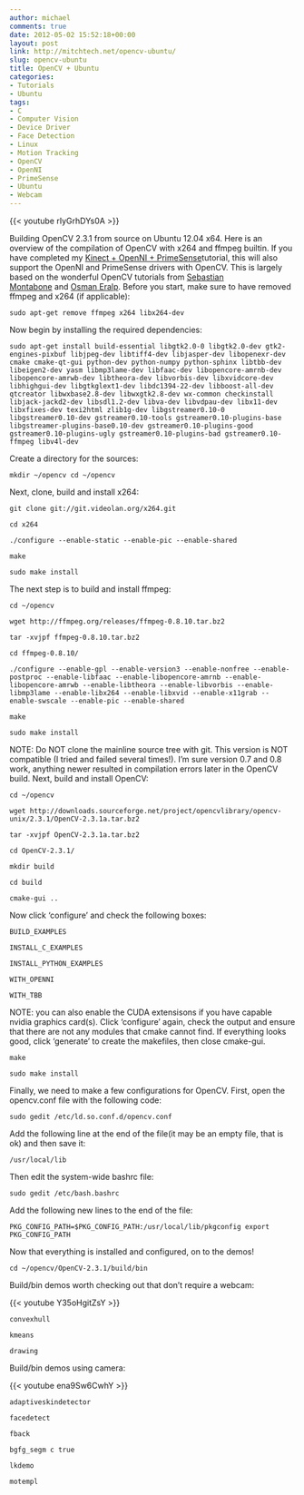 ```yaml
---
author: michael
comments: true
date: 2012-05-02 15:52:18+00:00
layout: post
link: http://mitchtech.net/opencv-ubuntu/
slug: opencv-ubuntu
title: OpenCV + Ubuntu
categories:
- Tutorials
- Ubuntu
tags:
- C
- Computer Vision
- Device Driver
- Face Detection
- Linux
- Motion Tracking
- OpenCV
- OpenNI
- PrimeSense
- Ubuntu
- Webcam
---
```


{{< youtube rIyGrhDYs0A >}}

Building OpenCV 2.3.1 from source on Ubuntu 12.04 x64. Here is an overview of the compilation of OpenCV with x264 and ffmpeg builtin. If you have completed my [Kinect + OpenNI + PrimeSense](http://mitchtech.net/ubuntukinect-openni-primesense/)tutorial, this will also support the OpenNI and PrimeSense drivers with OpenCV. This is largely based on the wonderful OpenCV tutorials from [Sebastian Montabone](http://www.samontab.com/web/2011/06/installing-opencv-2-2-in-ubuntu-11-04/) and [Osman Eralp](http://www.ozbotz.org/opencv-installation/). Before you start, make sure to have removed ffmpeg and x264 (if applicable):

```
sudo apt-get remove ffmpeg x264 libx264-dev
```

Now begin by installing the required dependencies:

```
sudo apt-get install build-essential libgtk2.0-0 libgtk2.0-dev gtk2-engines-pixbuf libjpeg-dev libtiff4-dev libjasper-dev libopenexr-dev cmake cmake-qt-gui python-dev python-numpy python-sphinx libtbb-dev libeigen2-dev yasm libmp3lame-dev libfaac-dev libopencore-amrnb-dev libopencore-amrwb-dev libtheora-dev libvorbis-dev libxvidcore-dev libhighgui-dev libgtkglext1-dev libdc1394-22-dev libboost-all-dev qtcreator libwxbase2.8-dev libwxgtk2.8-dev wx-common checkinstall libjack-jackd2-dev libsdl1.2-dev libva-dev libvdpau-dev libx11-dev libxfixes-dev texi2html zlib1g-dev libgstreamer0.10-0 libgstreamer0.10-dev gstreamer0.10-tools gstreamer0.10-plugins-base libgstreamer-plugins-base0.10-dev gstreamer0.10-plugins-good gstreamer0.10-plugins-ugly gstreamer0.10-plugins-bad gstreamer0.10-ffmpeg libv4l-dev
```

Create a directory for the sources:

```
mkdir ~/opencv cd ~/opencv
```

Next, clone, build and install x264:

```
git clone git://git.videolan.org/x264.git

cd x264

./configure --enable-static --enable-pic --enable-shared

make

sudo make install
```

The next step is to build and install ffmpeg:

```
cd ~/opencv

wget http://ffmpeg.org/releases/ffmpeg-0.8.10.tar.bz2

tar -xvjpf ffmpeg-0.8.10.tar.bz2

cd ffmpeg-0.8.10/

./configure --enable-gpl --enable-version3 --enable-nonfree --enable-postproc --enable-libfaac --enable-libopencore-amrnb --enable-libopencore-amrwb --enable-libtheora --enable-libvorbis --enable-libmp3lame --enable-libx264 --enable-libxvid --enable-x11grab --enable-swscale --enable-pic --enable-shared

make

sudo make install
```

NOTE: Do NOT clone the mainline source tree with git. This version is NOT compatible (I tried and failed several times!). I’m sure version 0.7 and 0.8 work, anything newer resulted in compilation errors later in the OpenCV build. Next, build and install OpenCV:

```
cd ~/opencv

wget http://downloads.sourceforge.net/project/opencvlibrary/opencv-unix/2.3.1/OpenCV-2.3.1a.tar.bz2

tar -xvjpf OpenCV-2.3.1a.tar.bz2

cd OpenCV-2.3.1/

mkdir build

cd build

cmake-gui ..
```

Now click ‘configure’ and check the following boxes:

```
BUILD_EXAMPLES

INSTALL_C_EXAMPLES

INSTALL_PYTHON_EXAMPLES

WITH_OPENNI

WITH_TBB
```

NOTE: you can also enable the CUDA extensisons if you have capable nvidia graphics card(s). Click ‘configure’ again, check the output and ensure that there are not any modules that cmake cannot find. If everything looks good, click ‘generate’ to create the makefiles, then close cmake-gui.

```
make

sudo make install
```

Finally, we need to make a few configurations for OpenCV. First, open the opencv.conf file with the following code:

```
sudo gedit /etc/ld.so.conf.d/opencv.conf
```

Add the following line at the end of the file(it may be an empty file, that is ok) and then save it:

```
/usr/local/lib
```

Then edit the system-wide bashrc file:

```
sudo gedit /etc/bash.bashrc
```

Add the following new lines to the end of the file:

```
PKG_CONFIG_PATH=$PKG_CONFIG_PATH:/usr/local/lib/pkgconfig export PKG_CONFIG_PATH
```

Now that everything is installed and configured, on to the demos!

```
cd ~/opencv/OpenCV-2.3.1/build/bin
```

Build/bin demos worth checking out that don’t require a webcam:

{{< youtube Y35oHgitZsY >}}

```
convexhull

kmeans

drawing
```

Build/bin demos using camera:

{{< youtube ena9Sw6CwhY >}}

```
adaptiveskindetector

facedetect

fback

bgfg_segm c true

lkdemo

motempl
```

